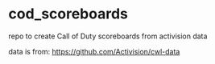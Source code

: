 # cod_scoreboards
repo to create Call of Duty scoreboards from activision data

data is from: https://github.com/Activision/cwl-data
